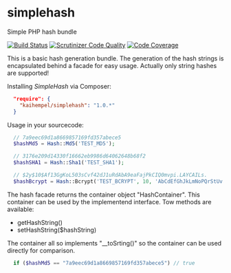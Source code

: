 # simplehash

Simple PHP hash bundle

[![Build Status](https://travis-ci.org/kaihempel/simplehash.svg?branch=master)](https://travis-ci.org/kaihempel/simplehash)
[![Scrutinizer Code Quality](https://scrutinizer-ci.com/g/kaihempel/simplehash/badges/quality-score.png?b=master)](https://scrutinizer-ci.com/g/kaihempel/simplehash/?branch=master)
[![Code Coverage](https://scrutinizer-ci.com/g/kaihempel/simplehash/badges/coverage.png?b=master)](https://scrutinizer-ci.com/g/kaihempel/simplehash/?branch=master)

This is a basic hash generation bundle. The generation of the hash strings is encapsulated behind a facade for easy usage. Actually only string hashes are supported!

Installing *SimpleHash* via Composer:

```json
  "require": {
    "kaihempel/simplehash": "1.0.*"
  }
```

Usage in your sourcecode:

```php
  // 7a9eec69d1a8669857169fd357abece5
  $hashMd5 = Hash::Md5('TEST_MD5');

  // 3176e209d14330f16662eb9986d64062648b68f2
  $hashSHA1 = Hash::Sha1('TEST_SHA1');

  // $2y$10$Af13GgKoL503sCvf42dJ1uRdAbA9eaFajPkCIQ0mvpi.LAYCAILs.
  $hashBcrypt = Hash::Bcrypt('TEST_BCRYPT', 10, 'AbCdEfGhJkLmNoPQrStUv');
```

The hash facade returns the container object "HashContainer". This container can be used by the implementend interface. Tow methods are available:
* getHashString()
* setHashString($hashString)

The container all so implements "__toSrting()" so the container can be used directly for comparison.

```php
  if ($hashMd5 == "7a9eec69d1a8669857169fd357abece5") // true
```